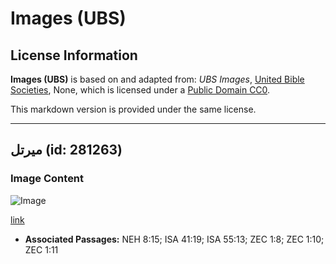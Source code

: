 # Images (UBS)

## License Information

**Images (UBS)** is based on and adapted from: _UBS Images_, [United Bible Societies](https://unitedbiblesocieties.org/), None, which is licensed under a [Public Domain CC0](https://creativecommons.org/public-domain/cc0/).

This markdown version is provided under the same license.



--------------------------------

## ميرتل (id: 281263)

### Image Content

![Image](https://cdn.aquifer.bible/aquifer-content/resources/Media/WEB-0666_myrtle.jpg)

[link](https://cdn.aquifer.bible/aquifer-content/resources/Media/WEB-0666_myrtle.jpg)

* **Associated Passages:** NEH 8:15; ISA 41:19; ISA 55:13; ZEC 1:8; ZEC 1:10; ZEC 1:11

